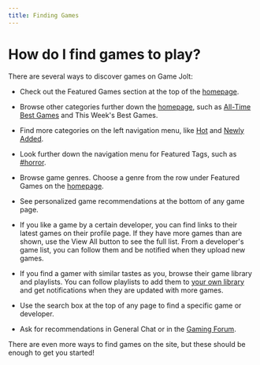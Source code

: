```yaml
---
title: Finding Games
---
```


# How do I find games to play?

There are several ways to discover games on Game Jolt:

- Check out the Featured Games section at the top of the [homepage](http://gamejolt.com/).

- Browse other categories further down the [homepage](http://gamejolt.com/), such as [All-Time Best Games](http://gamejolt.com/games/best) and This Week's Best Games.

- Find more categories on the left navigation menu, like [Hot](http://gamejolt.com/games/hot) and [Newly Added](http://gamejolt.com/games/new).

- Look further down the navigation menu for Featured Tags, such as [#horror](http://gamejolt.com/tag/horror).

- Browse game genres. Choose a genre from the row under Featured Games on the [homepage](http://gamejolt.com/).

- See personalized game recommendations at the bottom of any game page.

- If you like a game by a certain developer, you can find links to their latest games on their profile page. If they have more games than are shown, use the View All button to see the full list. From a developer's game list, you can follow them and be notified when they upload new games. 

- If you find a gamer with similar tastes as you, browse their game library and playlists. You can follow playlists to add them to [your own library](http://gamejolt.com/library) and get notifications when they are updated with more games. 

- Use the search box at the top of any page to find a specific game or developer.

- Ask for recommendations in General Chat or in the [Gaming Forum](http://gamejolt.com/community/forums/gaming/3).

There are even more ways to find games on the site, but these should be enough to get you started!
